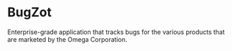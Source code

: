 # BugZot
Enterprise-grade application that tracks bugs for the various products that are marketed by the Omega Corporation.
